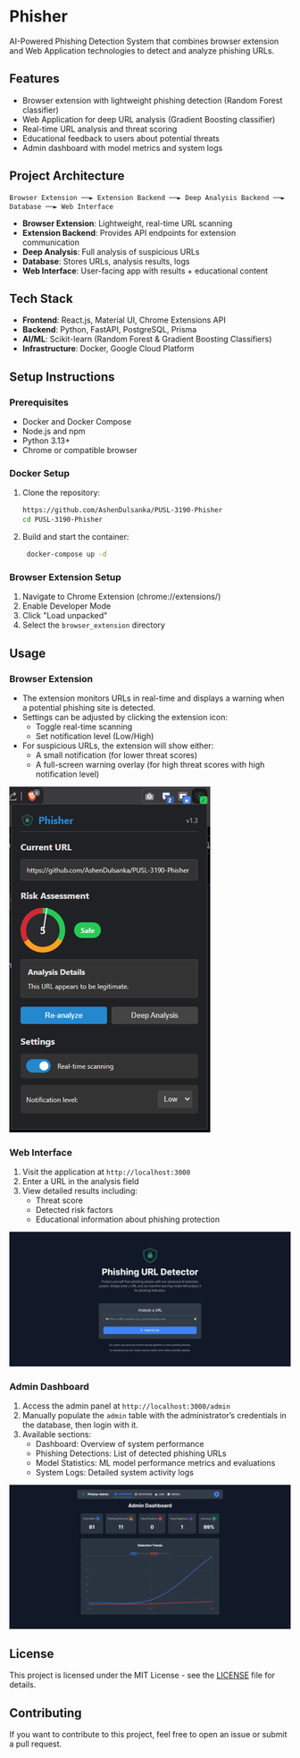 # Phisher 

AI-Powered Phishing Detection System that combines browser extension and Web Application technologies to detect and analyze phishing URLs.

## Features

- Browser extension with lightweight phishing detection (Random Forest classifier)
- Web Application for deep URL analysis (Gradient Boosting classifier)
- Real-time URL analysis and threat scoring
- Educational feedback to users about potential threats
- Admin dashboard with model metrics and system logs

## Project Architecture

```
Browser Extension ──► Extension Backend ──► Deep Analysis Backend ──► Database ──► Web Interface
```

- **Browser Extension**: Lightweight, real-time URL scanning
- **Extension Backend**: Provides API endpoints for extension communication
- **Deep Analysis**: Full analysis of suspicious URLs
- **Database**: Stores URLs, analysis results, logs
- **Web Interface**: User-facing app with results + educational content

## Tech Stack

- **Frontend**: React.js, Material UI, Chrome Extensions API
- **Backend**: Python, FastAPI, PostgreSQL, Prisma
- **AI/ML**: Scikit-learn (Random Forest & Gradient Boosting Classifiers)
- **Infrastructure**: Docker, Google Cloud Platform

## Setup Instructions

### Prerequisites

- Docker and Docker Compose
- Node.js and npm
- Python 3.13+
- Chrome or compatible browser

### Docker Setup

1. Clone the repository:
   ```bash
   https://github.com/AshenDulsanka/PUSL-3190-Phisher
   cd PUSL-3190-Phisher
   ```

2. Build and start the container:
   ```bash
    docker-compose up -d
   ```

### Browser Extension Setup

1. Navigate to Chrome Extension (chrome://extensions/)
2. Enable Developer Mode
3. Click "Load unpacked"
4. Select the `browser_extension` directory

## Usage

### Browser Extension

- The extension monitors URLs in real-time and displays a warning when a potential phishing site is detected.
- Settings can be adjusted by clicking the extension icon:
  - Toggle real-time scanning
  - Set notification level (Low/High)
- For suspicious URLs, the extension will show either: 
  - A small notification (for lower threat scores)
  - A full-screen warning overlay (for high threat scores with high notification level)

![Browser Extension](assets/ui_ux/browser-extension/browser-extension.png)

### Web Interface

1. Visit the application at `http://localhost:3000`
2. Enter a URL in the analysis field
3. View detailed results including:
    - Threat score
    - Detected risk factors
    - Educational information about phishing protection

![Web Application](assets/ui_ux/chatbot/phisher-site.png)

### Admin Dashboard

1. Access the admin panel at `http://localhost:3000/admin`
2. Manually populate the `admin` table with the administrator’s credentials in the database, then login with it.
3. Available sections:
    - Dashboard: Overview of system performance
    - Phishing Detections: List of detected phishing URLs
    - Model Statistics: ML model performance metrics and evaluations
    - System Logs: Detailed system activity logs

![Admin Dashboard](assets/ui_ux/chatbot/admin-dashboard.png)

## License

This project is licensed under the MIT License - see the <a href="LICENSE">LICENSE</a> file for details.

## Contributing

If you want to contribute to this project, feel free to open an issue or submit a pull request.
